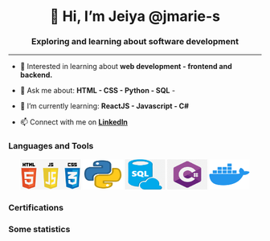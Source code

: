 
<!---
jmarie-s/jmarie-s is a ✨ special ✨ repository because its `README.md` (this file) appears on your GitHub profile.
You can click the Preview link to take a look at your changes.
--->

<div>
  <h1 align="center">👋 Hi, I’m Jeiya @jmarie-s </h1>
  <h3 align="center"> Exploring and learning about software development </h3>
  <hr>
</div>

- 👀 Interested in learning about **web development - frontend and backend.**

- 💬 Ask me about:
        **HTML
        - CSS
        - Python
        - SQL**
        -
- 🌱 I’m currently learning: 
        **ReactJS
        - Javascript
        - C#**
        
- 📫 Connect with me on **[LinkedIn](https://www.linkedin.com/in/jeiya-marie-s-12541b188)**
<div align="center">
  <h3 align="left">Languages and Tools</h3>
    <img src="/images/html_css_js.png" alt="htmlCssJs" width="120" height="60">
    <img src="/images/python.png" alt="python" width="80" height="60">
    <img src="/images/sql.png" alt="sql" width="80" height="60">
    <img src="/images/cSharp.png" alt="c#" width="80" height="60">
    <img src="/images/docker.png" alt="docker" width="80" height="60">
  
  <h3 align="left">Certifications</h3>
  
  <h3 align="left">Some statistics</h3>
</div>

